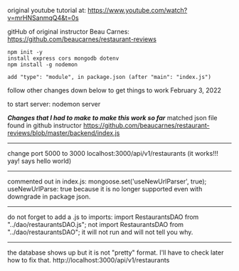 original youtube tutorial at:
https://www.youtube.com/watch?v=mrHNSanmqQ4&t=0s

gitHub of original instructor Beau Carnes:
https://github.com/beaucarnes/restaurant-reviews

    npm init -y
    install express cors mongodb dotenv
    npm install -g nodemon

    add "type": "module", in package.json (after "main": "index.js")
follow other changes down below to get things to work 
    February 3, 2022

to start server:
    nodemon server

***Changes that I had to make to make this work so far***
matched json file found in github instructor
    https://github.com/beaucarnes/restaurant-reviews/blob/master/backend/index.js
***
change port 5000 to 3000
    localhost:3000/api/v1/restaurants
    (it works!!! yay! says hello world)
***
commented out in index.js:
    mongoose.set('useNewUrlParser', true);
    useNewUrlParse: true
because it is no longer supported even with downgrade in package json.
***
do not forget to add a .js to imports:
    import RestaurantsDAO from "../dao/restaurantsDAO.js";
    not
    import RestaurantsDAO from "../dao/restaurantsDAO";
it will not run and will not tell you why.
***
the database shows up but it is not "pretty" format. I'll have to check later how to fix that.
    http://localhost:3000/api/v1/restaurants